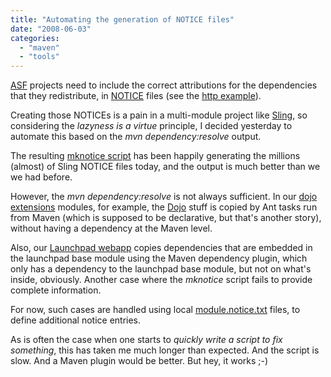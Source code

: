 ```yaml
---
title: "Automating the generation of NOTICE files"
date: "2008-06-03"
categories: 
  - "maven"
  - "tools"
---
```


[](http://incubator.apache.org/sling)[ASF](http://www.apache.org) projects need to include the correct attributions for the dependencies that they redistribute, in [NOTICE](http://www.apache.org/legal/src-headers.html) files (see the [http example](http://www.apache.org/licenses/example-NOTICE.txt)).

Creating those NOTICEs is a pain in a multi-module project like [Sling](http://incubator.apache.org), so considering the _lazyness is a virtue_ principle, I decided yesterday to automate this based on the _mvn dependency:resolve_ output.

The resulting [mknotice script](http://svn.apache.org/repos/asf/incubator/sling/trunk/etc/notice/mknotice) has been happily generating the millions (almost) of Sling NOTICE files today, and the output is much better than we we had before.

However, the _mvn dependency:resolve_ is not always sufficient. In our [dojo extensions](http://svn.apache.org/repos/asf/incubator/sling/trunk/extensions/) modules, for example, the [Dojo](http://dojotoolkit.org/) stuff is copied by Ant tasks run from Maven (which is supposed to be declarative, but that's another story), without having a dependency at the Maven level.

Also, our [Launchpad webapp](http://svn.apache.org/repos/asf/incubator/sling/trunk/launchpad/webapp/) copies dependencies that are embedded in the launchpad base module using the Maven dependency plugin, which only has a dependency to the launchpad base module, but not on what's inside, obviously. Another case where the _mknotice_ script fails to provide complete information.

For now, such cases are handled using local [module.notice.txt](http://svn.apache.org/repos/asf/incubator/sling/trunk/extensions/dojo/module.notice.txt) files, to define additional notice entries.

As is often the case when one starts to _quickly write a script to fix something_, this has taken me much longer than expected. And the script is slow. And a Maven plugin would be better. But hey, it works ;-)

